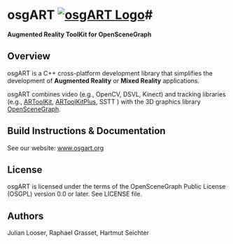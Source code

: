 # osgART [![osgART Logo](http://www.osgart.org/images/thumb/a/a7/Osgart_logo.png/50px-Osgart_logo.png)](http://www.osgart.org)#

**Augmented Reality ToolKit for OpenSceneGraph** 


## Overview ##

osgART is a C++ cross-platform development library that simplifies the development of **Augmented Reality** or **Mixed Reality** applications.

osgART combines video (e.g., OpenCV, DSVL, Kinect) and tracking libraries (e.g., [ARToolKit](http://artoolkit.sourceforge.net/), [ARToolKitPlus](http://handheldar.icg.tugraz.at/artoolkitplus.php), SSTT ) with the 3D graphics library [OpenSceneGraph](www.openscenegraph.com). 

## Build Instructions & Documentation ##

See our website: www.osgart.org


## License ##
osgART is licensed under the terms of the OpenSceneGraph Public License (OSGPL) version 0.0 or later. See LICENSE file.


## Authors ##
Julian Looser, Raphael Grasset, Hartmut Seichter
